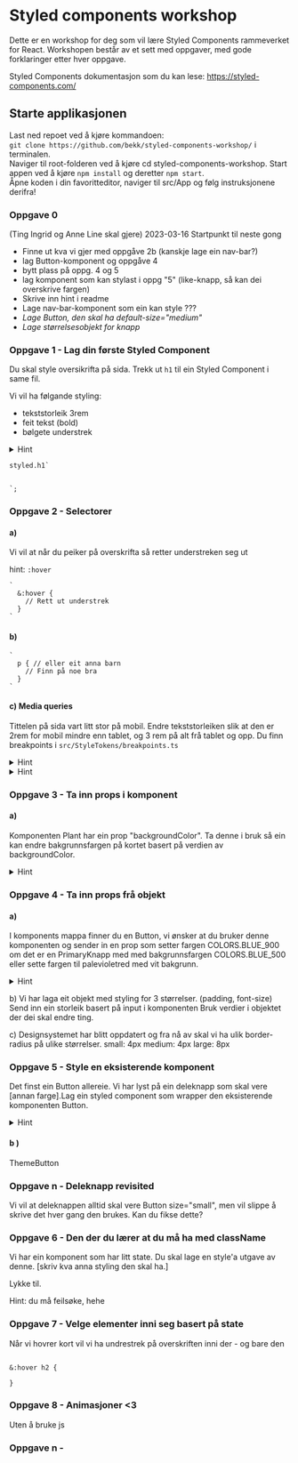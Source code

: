 # Styled components workshop

Dette er en workshop for deg som vil lære Styled Components rammeverket for React. Workshopen består av et sett med oppgaver, med gode forklaringer etter hver oppgave.

Styled Components dokumentasjon som du kan lese: https://styled-components.com/

## Starte applikasjonen

Last ned repoet ved å kjøre kommandoen:  
 `git clone https://github.com/bekk/styled-components-workshop/` i terminalen.  
Naviger til root-folderen ved å kjøre cd styled-components-workshop.
Start appen ved å kjøre `npm install` og deretter `npm start`.  
Åpne koden i din favoritteditor, naviger til src/App og følg instruksjonene derifra!

### Oppgave 0

(Ting Ingrid og Anne Line skal gjere)
2023-03-16
Startpunkt til neste gong

-   Finne ut kva vi gjer med oppgåve 2b (kanskje lage ein nav-bar?)
-   lag Button-komponent og oppgåve 4
-   bytt plass på oppg. 4 og 5
-   lag komponent som kan stylast i oppg "5" (like-knapp, så kan dei overskrive fargen)
-   Skrive inn hint i readme
-   Lage nav-bar-komponent som ein kan style ???
-   _Lage Button, den skal ha default-size="medium"_
-   _Lage størrelsesobjekt for knapp_

### Oppgave 1 - Lag din første Styled Component

Du skal style oversikrifta på sida. Trekk ut `h1` til ein Styled Component i same fil.

Vi vil ha følgande styling:

-   tekststorleik 3rem
-   feit tekst (bold)
-   bølgete understrek

<details>
<summary>Hint</summary>
hint: text-decoration-style
https://developer.mozilla.org/en-US/docs/Web/CSS/text-decoration-style
</details>

```
styled.h1`


`;
```

### Oppgave 2 - Selectorer

#### a)
Vi vil at når du peiker på overskrifta så retter understreken seg ut

hint: `:hover`

```
`
  &:hover {
    // Rett ut understrek
  }
`

```

#### b)

```
`
  p { // eller eit anna barn
    // Finn på noe bra
  }
`

```

#### c) Media queries
Tittelen på sida vart litt stor på mobil. Endre tekststorleiken slik at den er 2rem for mobil mindre enn tablet, og 3 rem på alt frå tablet og opp.
Du finn breakpoints i `src/StyleTokens/breakpoints.ts`

<details>
<summary>Hint</summary>
(@media...) og template strings
</details>

<details>
<summary>Hint</summary>
Tablet-and-up
Den fancy enkle måten å gjere det på
</details>

### Oppgave 3 - Ta inn props i komponent

#### a)
Komponenten Plant har ein prop "backgroundColor". Ta denne i bruk så ein kan endre bakgrunnsfargen på kortet basert på verdien av backgroundColor.

<details>
<summary>Hint</summary>
```
const Something =styled.div<{size: string}>`
  width: ${(props) => props.size}rem;
`
```
</details>
 
### Oppgave 4 - Ta inn props frå objekt

#### a)

 I komponents mappa finner du en Button, vi ønsker at du bruker denne komponenten og sender in en prop som setter fargen COLORS.BLUE_900 om det er en PrimaryKnapp med med bakgrunnsfargen COLORS.BLUE_500 eller sette fargen til palevioletred med vit bakgrunn.


<details>
<summary>Hint</summary>
I styleTokens kan du sende in variants som en prop til Button- komponentem.
</details>
 
b) Vi har laga eit objekt med styling for 3 størrelser. (padding, font-size)
Send inn ein storleik basert på input i komponenten
Bruk verdier i objektet der dei skal endre ting.

c) Designsystemet har blitt oppdatert og fra nå av skal vi ha ulik border-radius på ulike størrelser.
small: 4px
medium: 4px
large: 8px

### Oppgave 5 - Style en eksisterende komponent

Det finst ein Button allereie. Vi har lyst på ein deleknapp som skal vere [annan farge].Lag ein styled component som wrapper den eksisterende komponenten Button.

<details>
<summary>Hint</summary>
```
styled(EksisterendeKomponent)`
`
```
</details>
 
#### b )
ThemeButton

### Oppgave n - Deleknapp revisited

Vi vil at deleknappen alltid skal vere Button size="small", men vil slippe å skrive det hver gang den brukes. Kan du fikse dette?

### Oppgave 6 - Den der du lærer at du må ha med className

Vi har ein komponent som har litt state. Du skal lage en style'a utgave av denne. [skriv kva anna styling den skal ha.]

Lykke til.

Hint: du må feilsøke, hehe

### Oppgave 7 - Velge elementer inni seg basert på state

Når vi hovrer kort vil vi ha undrestrek på overskriften inni der - og bare den

```

&:hover h2 {

}

```

### Oppgave 8 - Animasjoner <3

Uten å bruke js

### Oppgave n -
```
